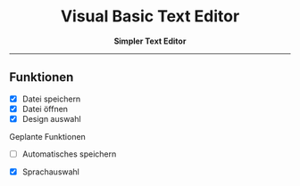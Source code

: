 <div align="center">
    <h1>Visual Basic Text Editor</h1>
    <strong style="color: 90, 96, 104;">Simpler Text Editor</strong>
</div>


---


## Funktionen

- [x] Datei speichern<br>
- [x] Datei öffnen<br>
- [x] Design auswahl<br>

<a>Geplante Funktionen</a>

- [ ] Automatisches speichern<br>
- [x] Sprachauswahl<br>










